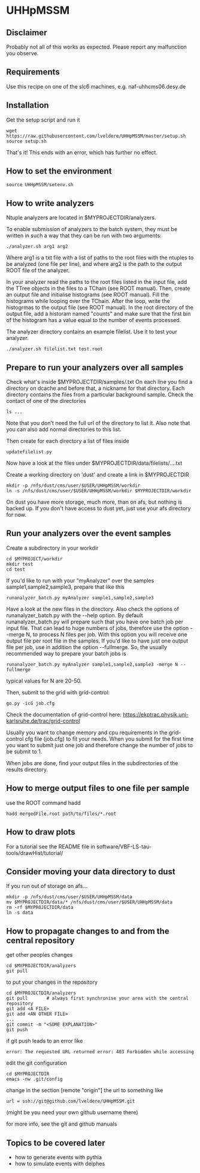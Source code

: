 UHHpMSSM
========

## Disclaimer

Probably not all of this works as expected.
Please report any malfunction you observe.

## Requirements

Use this recipe on one of the slc6 machines, e.g. naf-uhhcms06.desy.de

## Installation

Get the setup script and run it

```
wget https://raw.githubusercontent.com/lveldere/UHHpMSSM/master/setup.sh
source setup.sh
```

That's it!
This ends with an error, which has further no effect.

## How to set the environment

```
source UHHpMSSM/setenv.sh
```

## How to write analyzers

Ntuple analyzers are located in $MYPROJECTDIR/analyzers.

To enable submission of analyzers to the batch system,
they must be written in such a way that they can be run with two arguments:
```
./analyzer.sh arg1 arg2
```
Where arg1 is a txt file with a list of paths to the root files with the ntuples to be analyzed (one file per line),
and where arg2 is the path to the output ROOT file of the analyzer.

In your analyzer read the paths to the root files listed in the input file,
add the TTree objects in the files to a TChain (see ROOT manual).
Then, create an output file and initialise histograms (see ROOT manual).
Fill the histograms while looping over the TChain.
After the loop, write the histogrmas to the output file (see ROOT manual).
In the root directory of the output file, add a historam named "counts" 
and make sure that the first bin of the histogram has a value equal to the number of events processed.

The analyzer directory contains an example filelist.
Use it to test your analyzer.
```
./analyzer.sh filelist.txt test.root
```

## Prepare to run your analyzers over all samples

Check what's inside $MYPROJECTDIR/samples/.txt
On each line you find a directory on dcache and before that, a nickname for that directory.
Each directory contains the files from a particular background sample.
Check the contact of one of the directories
```
ls ...
```
Note that you don't need the full url of the directory to list it.
Also note that you can also add normal directories to this list.

Then create for each directory a list of files inside
```
updatefilelist.py
```
Now have a look at the files under $MYPROJECTDIR/data/filelists/....txt

Create a working directory on 'dust' and create a link in $MYPROJECTDIR
```
mkdir -p /nfs/dust/cms/user/$USER/UHHpMSSM/workdir
ln -s /nfs/dust/cms/user/$USER/UHHpMSSM/workdir $MYPROJECTDIR/workdir
```
On dust you have more storage, much more, than on afs, but nothing is backed up.
If you don't have access to dust yet, just use your afs directory for now.

## Run your analyzers over the event samples

Create a subdirectory in your workdir
```
cd $MYPROJECT/workdir
mkdir test
cd test
```

If you'd like to run with your "myAnalyzer" over the samples sample1,sample2,sample3,
prepare that like this
```
runanalyzer_batch.py myAnalyzer sample1,sample2,sample3
```
Have a look at the new files in the directory.
Also check the options of runanalyzer_batch.py with the --help option.
By default runanalyzer_batch.py will prepare such that you have one batch job per input file.
That can lead to huge numbers of jobs, therefore use the option --merge N,
to process N files per job. With this option you will receive one output file per root file in the samples.
If you'd like to have just one output file per job, use in addition the option --fullmerge.
So, the usually recommended way to prepare your batch jobs is
```
runanalyzer_batch.py myAnalyzer sample1,sample2,sample3 -merge N --fullmerge
```
typical values for N are 20-50.

Then, submit to the grid with grid-control:
```
go.py -icG job.cfg
```
Check the documentation of grid-control here: https://ekptrac.physik.uni-karlsruhe.de/trac/grid-control

Usually you want to change memory and cpu requirements in the grid-control cfg file (job.cfg) to fit your needs.
When you submit for the first time you want to submit just one job and therefore change the number of jobs to be submit to 1.

When jobs are done, find your output files in the subdirectories of the results directory.

## How to merge output files to one file per sample

use the ROOT command hadd

```
hadd mergedFile.root path/to/files/*.root 
```

## How to draw plots

For a tutorial see the README file in software/VBF-LS-tau-tools/drawHist/tutorial/

## Consider moving your data directory to dust 

If you run out of storage on afs...

```
mkdir -p /nfs/dust/cms/user/$USER/UHHpMSSM/data
mv $MYPROJECTDIR/data/* /nfs/dust/cms/user/$USER/UHHpMSSM/data
rm -rf $MYPROJECTDIR/data
ln -s data
```

## How to propagate changes to and from the central repository


get other peoples changes
```
cd $MYPROJECTDIR/analyzers
git pull
```

to put your changes in the repository
```
cd $MYPROJECTDIR/analyzers
git pull       # always first synchronise your area with the central repository
git add <A FILE>
git add <AN OTHER FILE>
...
git commit -m "<SOME EXPLANATION>"
git push
```

if git push leads to an error like
```
error: The requested URL returned error: 403 Forbidden while accessing
```
edit the git configuration
```
cd $MYPROJECTDIR
emacs -nw .git/config
```
change in the section [remote "origin"] the url to something like
```
url = ssh://git@github.com/lveldere/UHHpMSSM.git
```
(might be you need your own github username there)

for more info, see the git and github manuals

## Topics to be covered later

* how to generate events with pythia
* how to simulate events with delphes


 
